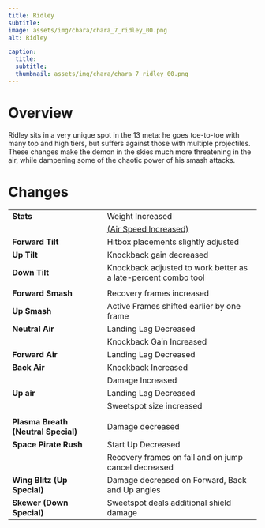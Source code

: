 ```yaml
---
title: Ridley
subtitle: 
image: assets/img/chara/chara_7_ridley_00.png
alt: Ridley

caption:
  title:
  subtitle: 
  thumbnail: assets/img/chara/chara_7_ridley_00.png
---
```


# Overview

Ridley sits in a very unique spot in the 13 meta: he goes toe-to-toe with many top and high tiers, but suffers against those with multiple projectiles. These changes make the demon in the skies much more threatening in the air, while dampening some of the chaotic power of his smash attacks.

# Changes

| |  |  |
| :----------- | :-----: | ----------- |
| **Stats** | | Weight Increased |
|  |  | [(Air Speed Increased)](mechanics#nairs) |
| **Forward Tilt** | | Hitbox placements slightly adjusted |
| **Up Tilt** | | Knockback gain decreased |
| **Down Tilt** | | Knockback adjusted to work better as a late-percent combo tool |
|  |  |  |
| **Forward Smash** | | Recovery frames increased |
| **Up Smash** | | Active Frames shifted earlier by one frame |
| **Neutral Air** | | Landing Lag Decreased |
|  |  | Knockback Gain Increased |
| **Forward Air** | | Landing Lag Decreased |
| **Back Air** | | Knockback Increased |
|  |  | Damage Increased |
| **Up air** | | Landing Lag Decreased |
|  |  | Sweetspot size increased |
|  |  |  |
| **Plasma Breath (Neutral Special)** | | Damage decreased |
| **Space Pirate Rush** | | Start Up Decreased |
|  |  | Recovery frames on fail and on jump cancel decreased |
| **Wing Blitz (Up Special)** | | Damage decreased on Forward, Back and Up angles |
| **Skewer (Down Special)** | | Sweetspot deals additional shield damage |
